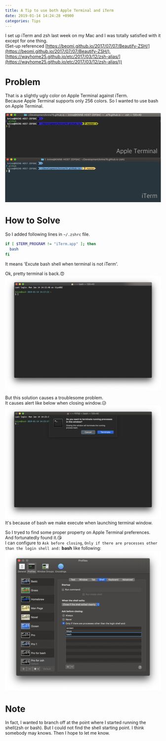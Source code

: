 ```yaml
---
title: A Tip to use both Apple Terminal and iTerm
date: 2019-01-14 14:24:28 +0900
categories: Tips
---
```


I set up iTerm and zsh last week on my Mac and I was totally satisfied with it except for one thing.<br>
(Set-up referenced [https://beomi.github.io/2017/07/07/Beautify-ZSH/](https://beomi.github.io/2017/07/07/Beautify-ZSH/), [https://wayhome25.github.io/etc/2017/03/12/zsh-alias/](https://wayhome25.github.io/etc/2017/03/12/zsh-alias/))

# Problem
That is a slightly ugly color on Apple Terminal against iTerm.<br>
Because Apple Terminal supports only 256 colors. So I wanted to use bash on Apple Terminal.<p>
![](/_posts/images/compare-color.png)

# How to Solve
So I added following lines in `~/.zshrc` file.
```bash
if [ $TERM_PROGRAM != "iTerm.app" ]; then
  bash
fi
```
It means 'Excute bash shell when terminal is not iTerm'.

Ok, pretty terminal is back.:heart_eyes:<br>
![](/_posts/images/pretty-terminal.png)

But this solution causes a troublesome problem.<br>
It causes alert like below when closing window.:disappointed_relieved:<br>
![](/_posts/images/alert-on-close.png)
It's because of bash we make execute when launching terminal window.

So I tryed to find some proper property on Apple Terminal preferences.<br>
And fortunatedly found it.:kissing_heart:<br>
I can configure to `Ask before closing`, `Only if there are processes other than the login shell and:` **bash** like following:<br>
![](/_posts/images/configure.png)

# Note
In fact, I wanted to branch off at the point where I started running the shell(zsh or bash). But I could not find the shell starting point. I think somebody may knows. Then I hope to let me know.

